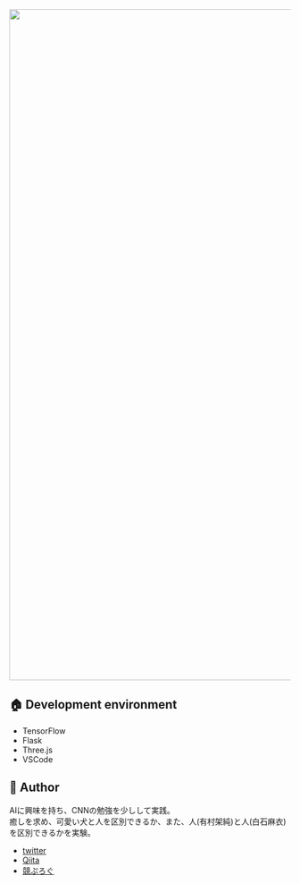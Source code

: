<img src="https://user-images.githubusercontent.com/50798936/74087219-86e30f00-4acd-11ea-9fa5-eff737ae7c88.gif" width="1200">

## :house:  Development environment

- TensorFlow
- Flask
- Three.js
- VSCode

## :eyes:  Author

AIに興味を持ち、CNNの勉強を少しして実践。  
癒しを求め、可愛い犬と人を区別できるか、また、人(有村架純)と人(白石麻衣)を区別できるかを実験。

- [twitter](https://twitter.com/wafuwafu13_)
- [Qiita](https://qiita.com/wafuwafu13)
- [競ぷろぐ](https://kyoupurog.hatenablog.com/)
